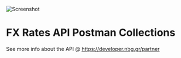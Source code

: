 ![Screenshot](https://microsites.nbg.gr/api.gateway/publicportal/sites/default/files/2018-11/black_logo.jpg) 

# FX Rates API Postman Collections

See more info about the API @ https://developer.nbg.gr/partner

